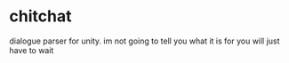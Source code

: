 # chitchat

dialogue parser for unity. im not going to tell you what it is for you will just have to wait
